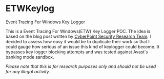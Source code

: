 # ETWKeylog
Event Tracing For Windows Key Logger

This is a Event Tracing For Windows(ETW) Key Logger POC. The idea is based on the blog post written by [CyberPoint Security Research Team](https://www.cyberpointllc.com/srt/posts/srt-logging-keystrokes-with-event-tracing-for-windows-etw.html).
I decided to assess how easy it would be to duplicate their work so that I could gauge how serious of an issue this kind of keylogger could become.
It bypasses key logger blocking attempts and was tested against Avast's banking mode sandbox. 

*Please note that this is for research purposes only and should not be used for any illegal activity.*



